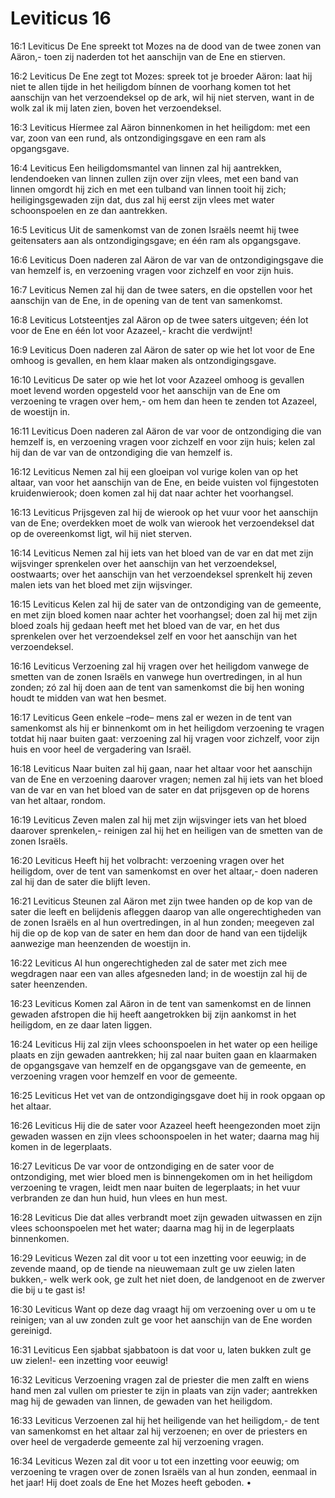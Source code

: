 # Leviticus 16
16:1	Leviticus
De Ene spreekt tot Mozes
na de dood
van de twee zonen van Aäron,-
toen zij naderden tot het aanschijn
   van de Ene
   en stierven.

16:2	Leviticus
De Ene zegt tot Mozes:
spreek
tot je broeder Aäron:
laat hij niet te allen tijde in het heiligdom
bínnen de voorhang komen
tot het aanschijn van het verzoendeksel
   op de ark,
   wil hij niet sterven,
want in de wolk
zal ik mij laten zien,
   boven het verzoendeksel.

16:3	Leviticus
Híermee zal Aäron binnenkomen
   in het heiligdom:
met een var, zoon van een rund,
   als ontzondigingsgave
   en een ram als opgangsgave.

16:4	Leviticus
Een heiligdomsmantel van linnen
   zal hij aantrekken,
lendendoeken van linnen
zullen zijn over zijn vlees,
met een band van linnen omgordt hij zich
en met een tulband van linnen tooit hij zich;
heiligingsgewaden zijn dat,
dus zal hij eerst zijn vlees
   met water schoonspoelen
   en ze dan aantrekken.

16:5	Leviticus
Uit
de samenkomst van de zonen Israëls
neemt hij twee geitensaters aan
   als ontzondigingsgave;
en één ram als opgangsgave.

16:6	Leviticus
Doen naderen zal Aäron
   de var van de ontzondigingsgave
   die van hemzelf is,
en verzoening vragen voor zichzelf
   en voor zijn huis.

16:7	Leviticus
Nemen zal hij dan de twee saters,
en die opstellen voor het aanschijn
   van de Ene,
in de opening van de tent van samenkomst.

16:8	Leviticus
Lotsteentjes
   zal Aäron op de twee saters uitgeven;
één lot voor de Ene
en één lot voor Azazeel,- kracht die verdwijnt!

16:9	Leviticus
Doen naderen zal Aäron de sater
op wie het lot voor de Ene omhoog is gevallen,
en hem klaar maken als ontzondigingsgave.

16:10	Leviticus
De sater
op wie het lot voor Azazeel omhoog is gevallen
moet levend worden opgesteld
   voor het aanschijn van de Ene
   om verzoening te vragen over hem,-
om hem dan heen te zenden tot Azazeel,
   de woestijn in.

16:11	Leviticus
Doen naderen zal Aäron de var
   voor de ontzondiging
   die van hemzelf is,
en verzoening vragen voor zichzelf
   en voor zijn huis;
kelen zal hij dan de var
   van de ontzondiging
   die van hemzelf is.

16:12	Leviticus
Nemen zal hij een gloeipan vol vurige kolen
van op het altaar, van voor het aanschijn
   van de Ene,
en beide vuisten vol
fijngestoten kruidenwierook;
doen komen zal hij dat
   naar achter het voorhangsel.

16:13	Leviticus
Prijsgeven zal hij de wierook op het vuur
   voor het aanschijn van de Ene;
overdekken moet de wolk van wierook
het verzoendeksel
   dat op de overeenkomst ligt,
   wil hij niet sterven.

16:14	Leviticus
Nemen zal hij iets van het bloed van de var
en dat met zijn wijsvinger sprenkelen
   over het aanschijn van het verzoendeksel,
   oostwaarts;
over het aanschijn van het verzoendeksel
sprenkelt hij zeven malen iets van het bloed
   met zijn wijsvinger.

16:15	Leviticus
Kelen zal hij
de sater van de ontzondiging
   van de gemeente,
en met zijn bloed komen
naar achter het voorhangsel;
doen zal hij met zijn bloed
zoals hij gedaan heeft met het bloed
   van de var,
en het dus sprenkelen
   over het verzoendeksel zelf
   en voor het aanschijn
   van het verzoendeksel.

16:16	Leviticus
Verzoening zal hij vragen over het heiligdom
vanwege de smetten van de zonen Israëls
en vanwege hun overtredingen,
   in al hun zonden;
zó zal hij doen aan de tent van samenkomst
die bij hen woning houdt
te midden van wat hen besmet.

16:17	Leviticus
Geen enkele –rode– mens
zal er wezen in de tent van samenkomst
als hij er binnenkomt om in het heiligdom
   verzoening te vragen
   totdat hij naar buiten gaat:
verzoening zal hij vragen voor zichzelf,
   voor zijn huis
en voor heel de vergadering van Israël.

16:18	Leviticus
Naar buiten zal hij gaan,
naar het altaar voor het aanschijn
   van de Ene
   en verzoening daarover vragen;
nemen zal hij
iets van het bloed van de var
   en van het bloed van de sater
en dat prijsgeven op de horens
   van het altaar, rondom.

16:19	Leviticus
Zeven malen zal hij met zijn wijsvinger
   iets van het bloed daarover sprenkelen,-
reinigen zal hij het en heiligen
van de smetten van de zonen Israëls.

16:20	Leviticus
Heeft hij het volbracht:
   verzoening vragen over het heiligdom,
over de tent van samenkomst
   en over het altaar,-
doen naderen zal hij dan
   de sater die blijft leven.

16:21	Leviticus
Steunen zal Aäron met zijn twee handen
op de kop van de sater
die leeft
en belijdenis afleggen daarop
van alle ongerechtigheden
   van de zonen Israëls
en al hun overtredingen, in al hun zonden;
meegeven zal hij die op de kop
   van de sater
en hem dan door de hand van
   een tijdelijk aanwezige man
heenzenden de woestijn in.

16:22	Leviticus
Al hun ongerechtigheden zal de sater
   met zich mee wegdragen
   naar een van alles afgesneden land;
in de woestijn zal hij de sater heenzenden.

16:23	Leviticus
Komen zal Aäron in de tent van samenkomst
en de linnen gewaden afstropen
die hij heeft aangetrokken bij zijn aankomst
   in het heiligdom,
en ze daar laten liggen.

16:24	Leviticus
Hij zal zijn vlees schoonspoelen in het water
   op een heilige plaats
en zijn gewaden aantrekken;
hij zal naar buiten gaan
en klaarmaken de opgangsgave van hemzelf
   en de opgangsgave van de gemeente,
en verzoening vragen voor hemzelf en voor
   de gemeente.

16:25	Leviticus
Het vet van de ontzondigingsgave
   doet hij in rook opgaan op het altaar.

16:26	Leviticus
Hij die de sater voor Azazeel
   heeft heengezonden
moet zijn gewaden wassen
en zijn vlees schoonspoelen in het water;
daarna mag hij komen in de legerplaats.

16:27	Leviticus
De var voor de ontzondiging
   en de sater voor de ontzondiging,
met wier bloed men is binnengekomen
   om in het heiligdom verzoening te vragen,
leidt men naar buiten de legerplaats;
in het vuur verbranden ze dan
hun huid, hun vlees en hun mest.

16:28	Leviticus
Die dat alles verbrandt
moet zijn gewaden uitwassen
en zijn vlees schoonspoelen met het water;
daarna mag hij in de legerplaats
   binnenkomen.

16:29	Leviticus
Wezen zal dit voor u tot een inzetting
   voor eeuwig;
in de zevende maand,
   op de tiende na nieuwemaan
   zult ge uw zielen laten bukken,-
welk werk ook, ge zult het niet doen,
de landgenoot
en de zwerver die bij u te gast is!

16:30	Leviticus
Want op deze dag vraagt hij
   om verzoening over u
   om u te reinigen;
van al uw zonden
zult ge voor het aanschijn van de Ene
   worden gereinigd.

16:31	Leviticus
Een sjabbat sjabbatoon is dat voor u,
laten bukken zult ge uw zielen!-
een inzetting voor eeuwig!

16:32	Leviticus
Verzoening vragen zal de priester
   die men zalft
en wiens hand men zal vullen
om priester te zijn in plaats van zijn vader;
aantrekken mag hij de gewaden van linnen,
   de gewaden van het heiligdom.

16:33	Leviticus
Verzoenen zal hij het heiligende
   van het heiligdom,-
de tent van samenkomst en het altaar
   zal hij verzoenen;
en over de priesters
   en over heel de vergaderde gemeente
   zal hij verzoening vragen.

16:34	Leviticus
Wezen zal dit voor u
   tot een inzetting voor eeuwig;
om verzoening te vragen
over de zonen Israëls van al hun zonden,
eenmaal in het jaar!
Hij doet
zoals de Ene het Mozes heeft geboden.
•